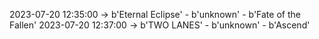 2023-07-20 12:35:00 -> b'Eternal Eclipse' - b'unknown' - b'Fate of the Fallen'
2023-07-20 12:37:00 -> b'TWO LANES' - b'unknown' - b'Ascend'
